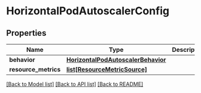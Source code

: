 # HorizontalPodAutoscalerConfig

## Properties
Name | Type | Description | Notes
------------ | ------------- | ------------- | -------------
**behavior** | [**HorizontalPodAutoscalerBehavior**](HorizontalPodAutoscalerBehavior.md) |  | [optional] 
**resource_metrics** | [**list[ResourceMetricSource]**](ResourceMetricSource.md) |  | [optional] 

[[Back to Model list]](../README.md#documentation-for-models) [[Back to API list]](../README.md#documentation-for-api-endpoints) [[Back to README]](../README.md)


